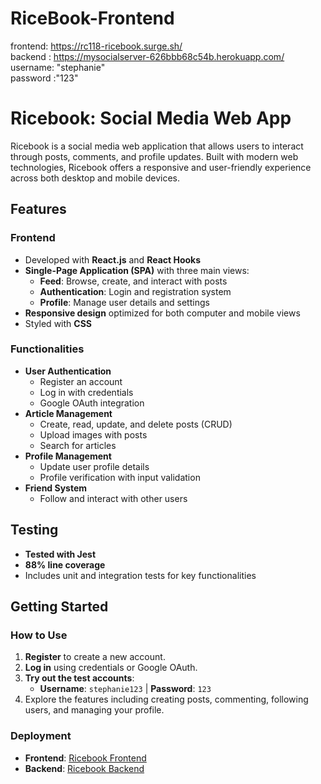 # RiceBook-Frontend

  frontend: https://rc118-ricebook.surge.sh/ <br> 
  backend : https://mysocialserver-626bbb68c54b.herokuapp.com/ <br>
  username: "stephanie"<br>
  password :"123"<br>

# Ricebook: Social Media Web App
Ricebook is a social media web application that allows users to interact through posts, comments, and profile updates. Built with modern web technologies, Ricebook offers a responsive and user-friendly experience across both desktop and mobile devices.

## Features
### Frontend
- Developed with **React.js** and **React Hooks**
- **Single-Page Application (SPA)** with three main views:
  - **Feed**: Browse, create, and interact with posts
  - **Authentication**: Login and registration system
  - **Profile**: Manage user details and settings
- **Responsive design** optimized for both computer and mobile views
- Styled with **CSS**

### Functionalities
- **User Authentication**
  - Register an account
  - Log in with credentials
  - Google OAuth integration
- **Article Management**
  - Create, read, update, and delete posts (CRUD)
  - Upload images with posts
  - Search for articles
- **Profile Management**
  - Update user profile details
  - Profile verification with input validation
- **Friend System**
  - Follow and interact with other users

## Testing
- **Tested with Jest**
- **88% line coverage**
- Includes unit and integration tests for key functionalities

## Getting Started
### How to Use
1. **Register** to create a new account.
2. **Log in** using credentials or Google OAuth.
3. **Try out the test accounts**:
   - **Username**: `stephanie123` | **Password**: `123`
4. Explore the features including creating posts, commenting, following users, and managing your profile.

### Deployment
- **Frontend**: [Ricebook Frontend](https://rc118-ricebook.surge.sh/)
- **Backend**: [Ricebook Backend](https://mysocialserver-626bbb68c54b.herokuapp.com/)




